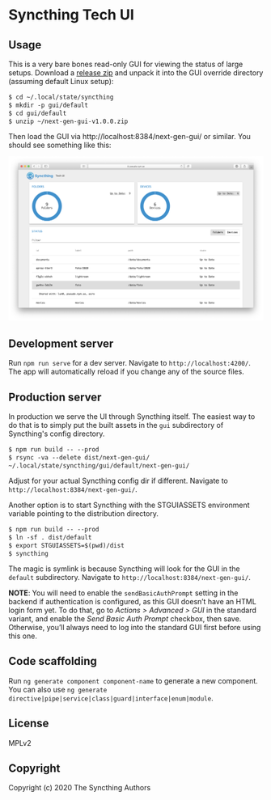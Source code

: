 # Syncthing Tech UI

## Usage

This is a very bare bones read-only GUI for viewing the status of large
setups. Download a [release
zip](https://github.com/syncthing/tech-ui/releases) and unpack it
into the GUI override directory (assuming default Linux setup):

```
$ cd ~/.local/state/syncthing
$ mkdir -p gui/default
$ cd gui/default
$ unzip ~/next-gen-gui-v1.0.0.zip
```

Then load the GUI via http://localhost:8384/next-gen-gui/ or similar. You should see something like this:

![Screenshot](screenshot.png)

## Development server

Run `npm run serve` for a dev server. Navigate to `http://localhost:4200/`. The
app will automatically reload if you change any of the source files.

## Production server

In production we serve the UI through Syncthing itself. The easiest way to
do that is to simply put the built assets in the `gui` subdirectory of
Syncthing's config directory.

```
$ npm run build -- --prod
$ rsync -va --delete dist/next-gen-gui/ ~/.local/state/syncthing/gui/default/next-gen-gui/
```

Adjust for your actual Syncthing config dir if different. Navigate to
`http://localhost:8384/next-gen-gui/`.

Another option is to start Syncthing with the STGUIASSETS environment
variable pointing to the distribution directory.

```
$ npm run build -- --prod
$ ln -sf . dist/default
$ export STGUIASSETS=$(pwd)/dist
$ syncthing
```

The magic is symlink is because Syncthing will look for the GUI in the
`default` subdirectory. Navigate to `http://localhost:8384/next-gen-gui/`.

**NOTE**: You will need to enable the `sendBasicAuthPrompt` setting in the
backend if authentication is configured, as this GUI doesn’t have an HTML
login form yet. To do that, go to *Actions > Advanced > GUI* in the standard
variant, and enable the *Send Basic Auth Prompt* checkbox, then
save. Otherwise, you’ll always need to log into the standard GUI first before
using this one.

## Code scaffolding

Run `ng generate component component-name` to generate a new component. You
can also use `ng generate
directive|pipe|service|class|guard|interface|enum|module`.

## License

MPLv2

## Copyright

Copyright (c) 2020 The Syncthing Authors
